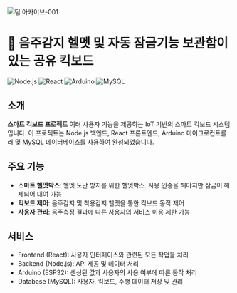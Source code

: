 
![팀 아카이브-001](https://github.com/user-attachments/assets/48cdda87-790b-499b-bc12-f000f2d7c49c)

# 🛴 음주감지 헬멧 및 자동 잠금기능 보관함이 있는 공유 킥보드 

![Node.js](https://img.shields.io/badge/Node.js-339933?style=for-the-badge&logo=nodedotjs&logoColor=white)
![React](https://img.shields.io/badge/React-61DAFB?style=for-the-badge&logo=react&logoColor=white)
![Arduino](https://img.shields.io/badge/Arduino-00979D?style=for-the-badge&logo=arduino&logoColor=white)
![MySQL](https://img.shields.io/badge/MySQL-4479A1?style=for-the-badge&logo=mysql&logoColor=white)

## 소개
**스마트 킥보드 프로젝트** 여러 사용자 기능을 제공하는 IoT 기반의 스마트 킥보드 시스템입니다. 이 프로젝트는 Node.js 백엔드, React 프론트엔드, Arduino 마이크로컨트롤러 및 MySQL 데이터베이스를 사용하여 완성되었습니다.

## 주요 기능
- **스마트 헬멧박스**: 헬멧 도난 방지를 위한 헬멧박스. 사용 인증을 해야지만 잠금이 해제되어 대여 가능 
- **킥보드 제어**: 음주감지 및 착용감지 헬멧을 통한 킥보드 동작 제어
- **사용자 관리**: 음주측정 결과에 따른 사용자의 서비스 이용 제한 가능

## 서비스
- Frontend (React): 사용자 인터페이스와 관련된 모든 작업을 처리
- Backend (Node.js): API 제공 및 데이터 처리
- Arduino (ESP32): 센싱된 값과 사용자의 사용 여부에 따른 동작 처리
- Database (MySQL): 사용자, 킥보드, 주행 데이터 저장 및 관리

<!--

**Here are some ideas to get you started:**

🙋‍♀️ A short introduction - what is your organization all about?
🌈 Contribution guidelines - how can the community get involved?
👩‍💻 Useful resources - where can the community find your docs? Is there anything else the community should know?
🍿 Fun facts - what does your team eat for breakfast?
🧙 Remember, you can do mighty things with the power of [Markdown](https://docs.github.com/github/writing-on-github/getting-started-with-writing-and-formatting-on-github/basic-writing-and-formatting-syntax)
-->
